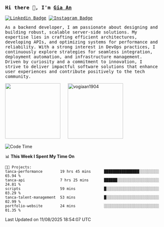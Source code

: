 ### <samp>Hi there 👋, I'm <a href="https://www.linkedin.com/in/vogiaan1904/" target="_blank">Gia An</a></samp>

<samp> [![Linkedin Badge](https://img.shields.io/badge/-LinkedIn-0e76a8?style=flat-square&logo=Linkedin&logoColor=white)](https://linkedin.com/in/vogiaan1904)
[![Instagram Badge](https://img.shields.io/badge/-Instagram-e4405f?style=flat-square&logo=Instagram&logoColor=white)](https://instagram.com/_.ja.ann_/) </samp> 

<samp>As a backend developer, I am passionate about designing and building robust, scalable server-side solutions. My expertise lies in crafting efficient architectures, developing APIs, and optimizing systems for performance and reliability. With a strong interest in DevOps practices, I continuously explore strategies for seamless integration, deployment automation, and infrastructure management. Driven by curiosity and a commitment to innovation, I strive to deliver impactful software solutions that enhance user experiences and contribute positively to the tech community.</samp>



<div>
  <img height="180em" src="https://github-readme-stats.vercel.app/api/top-langs/?username=vogiaan1904&show_icons=true&hide_border=true&layout=compact&langs_count=10&theme=transparent&include_orgs=true"/>
  &nbsp;&nbsp;&nbsp;&nbsp;
  <img height="180em" src="https://github-readme-stats.vercel.app/api?username=vogiaan1904&show_icons=true&hide_border=true&&count_private=true&include_all_commits=true&theme=transparent&locale=en" alt="vogiaan1904" />
</div>






<!--START_SECTION:waka-->
![Code Time](http://img.shields.io/badge/Code%20Time-1%2C294%20hrs%2035%20mins-blue)

📊 **This Week I Spent My Time On** 

```text
🐱‍💻 Projects: 
tanca-performance        19 hrs 45 mins      ████████████████░░░░░░░░░   65.94 % 
tanca-api                7 hrs 25 mins       ██████░░░░░░░░░░░░░░░░░░░   24.81 % 
scripts                  59 mins             █░░░░░░░░░░░░░░░░░░░░░░░░   03.29 % 
tanca-talent-management  53 mins             █░░░░░░░░░░░░░░░░░░░░░░░░   02.99 % 
portfolio-website        24 mins             ░░░░░░░░░░░░░░░░░░░░░░░░░   01.35 % 
```


 Last Updated on 11/08/2025 18:54:07 UTC
<!--END_SECTION:waka-->

